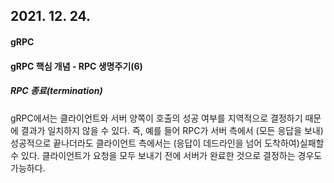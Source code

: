 ## 2021. 12. 24.

#### gRPC

#### gRPC 핵심 개념 - RPC 생명주기(6)

##### RPC 종료(termination)

gRPC에서는 클라이언트와 서버 양쪽이 호출의 성공 여부를 지역적으로 결정하기 때문에 결과가 일치하지 않을 수 있다. 즉, 예를 들어 RPC가 서버 측에서 (모든 응답을 보내)성공적으로 끝나더라도 클라이언트 측에서는 (응답이 데드라인을 넘어 도착하여)실패할 수 있다. 클라이언트가 요청을 모두 보내기 전에 서버가 완료한 것으로 결정하는 경우도 가능하다.